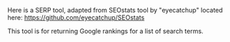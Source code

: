 Here is a SERP tool, adapted from SEOstats tool by "eyecatchup" located here:
https://github.com/eyecatchup/SEOstats

This tool is for returning Google rankings for a list of search terms. 
